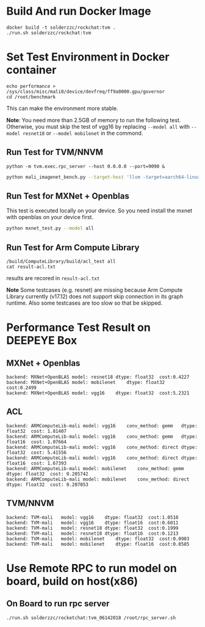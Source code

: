 

# Build And run Docker Image

```
docker build -t solderzzc/rockchat:tvm .
./run.sh solderzzc/rockchat:tvm
```

# Set Test Environment in Docker container
```
echo performance > /sys/class/misc/mali0/device/devfreq/ff9a0000.gpu/governor
cd /root/benchmark
```
This can make the environment more stable.

**Note**: You need more than 2.5GB of memory to run the following test.
Otherwise, you must skip the test of vgg16 by replacing `--model all` with `--model resnet18` or `--model mobilenet`
in the commond.

## Run Test for TVM/NNVM
```
python -m tvm.exec.rpc_server --host 0.0.0.0 --port=9090 &
```

``` bash
python mali_imagenet_bench.py --target-host 'llvm -target=aarch64-linux-gnu -mattr=+neon' --host 127.0.0.1 --port 9090 --model all
```

## Run Test for MXNet + Openblas
This test is executed locally on your device. So you need install the mxnet with openblas on your device first.

``` bash
python mxnet_test.py --model all
```

## Run Test for Arm Compute Library
```
/build/ComputeLibrary/build/acl_test all
cat result-acl.txt
```
results are recored in `result-acl.txt`

**Note** Some testcases (e.g. resnet) are missing because Arm Compute Library currently (v17.12) does not 
support skip connection in its graph runtime. Also some testcases are too slow so that be skipped.

# Performance Test Result on DEEPEYE Box

## MXNet + Openblas

```
backend: MXNet+OpenBLAS	model: resnet18	dtype: float32	cost:0.4227
backend: MXNet+OpenBLAS	model: mobilenet	dtype: float32	cost:0.2499
backend: MXNet+OpenBLAS	model: vgg16	dtype: float32	cost:5.2321
```

## ACL

```
backend: ARMComputeLib-mali	model: vgg16	conv_method: gemm	dtype: float32	cost: 1.81407
backend: ARMComputeLib-mali	model: vgg16	conv_method: gemm	dtype: float16	cost: 1.07664
backend: ARMComputeLib-mali	model: vgg16	conv_method: direct	dtype: float32	cost: 5.41556
backend: ARMComputeLib-mali	model: vgg16	conv_method: direct	dtype: float16	cost: 1.67393
backend: ARMComputeLib-mali	model: mobilenet	conv_method: gemm	dtype: float32	cost: 0.205742
backend: ARMComputeLib-mali	model: mobilenet	conv_method: direct	dtype: float32	cost: 0.207053
```

## TVM/NNVM

```
backend: TVM-mali	model: vgg16	dtype: float32	cost:1.0510
backend: TVM-mali	model: vgg16	dtype: float16	cost:0.6011
backend: TVM-mali	model: resnet18	dtype: float32	cost:0.1999
backend: TVM-mali	model: resnet18	dtype: float16	cost:0.1213
backend: TVM-mali	model: mobilenet	dtype: float32	cost:0.0903
backend: TVM-mali	model: mobilenet	dtype: float16	cost:0.0585
```

# Use Remote RPC to run model on board, build on host(x86)

## On Board to run rpc server
```
./run.sh solderzzc/rocketchat:tvm_06142018 /root/rpc_server.sh
```

